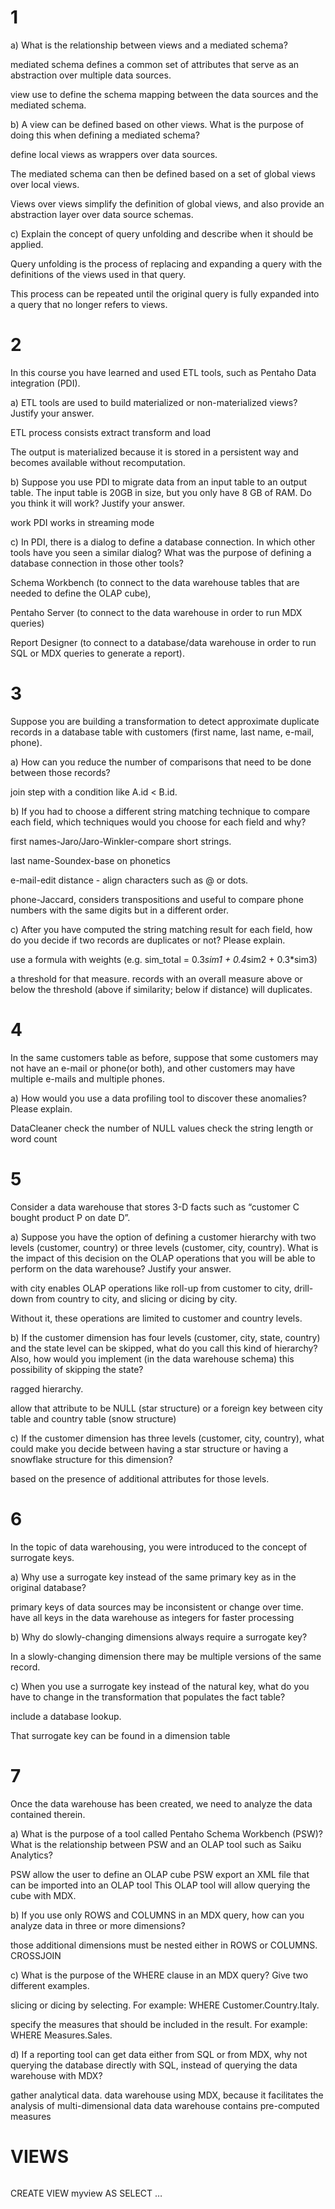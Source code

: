 
# 1

a) What is the relationship between views and a mediated schema?

mediated schema defines a common set of attributes that serve as an abstraction over multiple data sources.

view use to define the schema mapping between the data sources and the mediated schema.

b) A view can be defined based on other views. What is the purpose of doing this when defining a mediated schema?

define local views as wrappers over data sources.

The mediated schema can then be defined based on a set of global views over local views.

Views over views simplify the definition of global views, and also provide an abstraction layer over data source schemas.

c) Explain the concept of query unfolding and describe when it should be applied.

Query unfolding is the process of replacing and expanding a query with the definitions of the views used in that query.

This process can be repeated until the original query is fully expanded into a query that no longer refers to views.
# 2
In this course you have learned and used ETL tools, such as Pentaho Data integration (PDI).

a) ETL tools are used to build materialized or non-materialized views? Justify your answer.

ETL process consists extract transform and load

The output is materialized because it is stored in a persistent way and becomes available without recomputation.

b) Suppose you use PDI to migrate data from an input table to an output table. The input table is 20GB in size, but you only have 8 GB of RAM. Do you think it will work? Justify your answer.

work
PDI works in streaming mode

c) In PDI, there is a dialog to define a database connection. In which other tools have you seen a similar dialog? What was the purpose of defining a database connection in those other tools?

Schema Workbench
(to connect to the data warehouse tables that are needed to define the OLAP cube),

Pentaho Server (to connect to the data warehouse in order to run MDX queries)

Report Designer (to connect to a database/data warehouse in order to run SQL or MDX queries to generate a report).
# 3
Suppose you are building a transformation to detect approximate duplicate records in a database table with customers (first name, last name, e-mail, phone).

a) How can you reduce the number of comparisons that need to be done between those records?

join step with a condition like A.id < B.id.

b) If you had to choose a different string matching technique to compare each field, which techniques would you choose for each field and why?

first names-Jaro/Jaro-Winkler-compare short strings.

last name-Soundex-base on phonetics

e-mail-edit distance - align characters such as @ or dots.

phone-Jaccard, considers transpositions and useful to compare phone numbers with the same digits but in a different order.

c) After you have computed the string matching result for each field, how do you decide if two records are duplicates or not? Please explain.

use a formula with weights (e.g. sim_total = 0.3*sim1 + 0.4*sim2 + 0.3*sim3)

a threshold for that measure.
records with an overall measure above or below the threshold (above if similarity; below if distance) will duplicates.
# 4
In the same customers table as before, suppose that some customers may not have an e-mail or phone(or both), and other customers may have multiple e-mails and multiple phones.

a) How would you use a data profiling tool to discover these anomalies? Please explain.

DataCleaner 
check the number of NULL values
check the string length or word count

# 5
Consider a data warehouse that stores 3-D facts such as “customer C bought product P on date D”.

a) Suppose you have the option of defining a customer hierarchy with two levels (customer, country) or three levels (customer, city, country). What is the impact of this decision on the OLAP operations that you will be able to perform on the data warehouse? Justify your answer.

with city enables OLAP operations like roll-up from customer to city, drill-down from country to city, and slicing or dicing by city.

Without it, these operations are limited to customer and country levels.

b) If the customer dimension has four levels (customer, city, state, country) and the state level can be skipped, what do you call this kind of hierarchy? Also, how would you implement (in the data warehouse schema) this possibility of skipping the state?

ragged hierarchy.

allow that attribute to be NULL (star structure) or
a foreign key between city table and country table (snow structure)

c) If the customer dimension has three levels (customer, city, country), what could make you decide between having a star structure or having a snowflake structure for this dimension?

based on the presence of additional attributes for those levels.

# 6
In the topic of data warehousing, you were introduced to the concept of surrogate keys.

a) Why use a surrogate key instead of the same primary key as in the original database?

primary keys of data sources may be inconsistent or change over time.
have all keys in the data warehouse as integers for faster processing

b) Why do slowly-changing dimensions always require a surrogate key?

In a slowly-changing dimension there may be multiple versions of the same record.

c) When you use a surrogate key instead of the natural key, what do you have to change in the transformation that populates the fact table?

include a database lookup.

That surrogate key can be found in a dimension table
# 7
Once the data warehouse has been created, we need to analyze the data contained therein.

a) What is the purpose of a tool called Pentaho Schema Workbench (PSW)? What is the relationship between PSW and an OLAP tool such as Saiku Analytics?

PSW allow the user to define an OLAP cube
PSW export an XML file that can be imported into an OLAP tool
This OLAP tool will allow querying the cube with MDX.

b) If you use only ROWS and COLUMNS in an MDX query, how can you analyze data in three or more dimensions?

those additional dimensions must be nested either in ROWS or COLUMNS.
CROSSJOIN

c) What is the purpose of the WHERE clause in an MDX query? Give two different examples.

slicing or dicing by selecting.
For example: WHERE Customer.Country.Italy.

specify the measures that should be included in the result.
For example: WHERE Measures.Sales.

d) If a reporting tool can get data either from SQL or from MDX, why not querying the database directly with SQL, instead of querying the data warehouse with MDX?

gather analytical data.
data warehouse using MDX, because it facilitates the analysis of multi-dimensional data
data warehouse contains pre-computed measures




# VIEWS
```
```
CREATE VIEW myview AS SELECT …